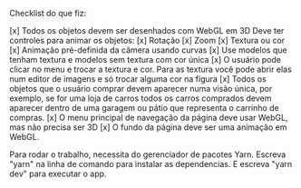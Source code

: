 Checklist do que fiz:

[x] Todos os objetos devem ser desenhados com WebGL em 3D
Deve ter controles para animar os objetos:
    [x] Rotação
    [x] Zoom
[x] Textura ou cor
[x] Animação pré-definida da câmera usando curvas
[x] Use modelos que tenham textura e modelos sem textura com cor única
[x] O usuário pode clicar no menu e trocar a textura e cor. Para as textura você pode abrir elas num editor de imagens e só trocar alguma cor na figura
[x] Todos os objetos que o usuário comprar devem aparecer numa visão única, por exemplo, se for uma loja de carros todos os carros comprados devem aparecer dentro de uma garagem ou pátio que representa o carrinho de compras.
[x] O menu principal de navegação da página deve usar WebGL, mas não precisa ser 3D
[x] O fundo da página deve ser uma animação em WebGL.

Para rodar o trabalho, necessita do gerenciador de pacotes Yarn.
Escreva "yarn" na linha de comando para instalar as dependencias.
E escreva "yarn dev" para executar o app.